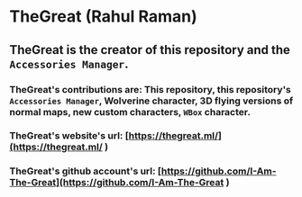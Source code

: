 # TheGreat (Rahul Raman)
## TheGreat is the creator of this repository and the `Accessories Manager`.
### TheGreat's contributions are: This repository, this repository's `Accessories Manager`, Wolverine character, 3D flying versions of normal maps, new custom characters, `WBox` character.
### TheGreat's website's url: [https://thegreat.ml/](https://thegreat.ml/ )
### TheGreat's github account's url: [https://github.com/I-Am-The-Great](https://github.com/I-Am-The-Great )